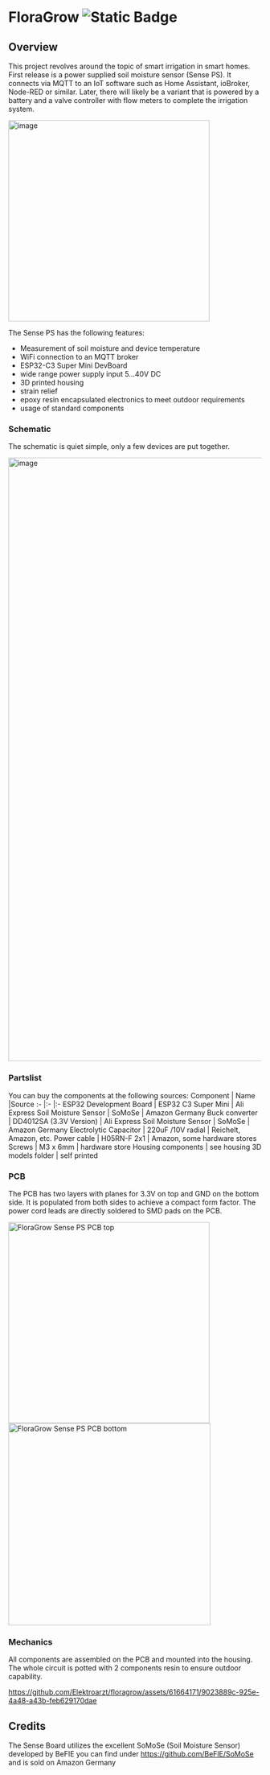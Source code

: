 # FloraGrow ![Static Badge](https://img.shields.io/badge/stability-beta-orange)

## Overview
This project revolves around the topic of smart irrigation in smart homes. First release is a power supplied soil moisture sensor (Sense PS). It connects via MQTT to an IoT software such as Home Assistant, ioBroker, Node-RED or similar. Later, there will likely be a variant that is powered by a battery and a valve controller with flow meters to complete the irrigation system.

<img width="400" alt="image" src="https://github.com/Elektroarzt/floragrow/assets/61664171/703e603e-a8ef-4864-9fb5-a0efed62c016">

The Sense PS has the following features:
- Measurement of soil moisture and device temperature
- WiFi connection to an MQTT broker
- ESP32-C3 Super Mini DevBoard
- wide range power supply input 5...40V DC
- 3D printed housing
- strain relief
- epoxy resin encapsulated electronics to meet outdoor requirements
- usage of standard components

### Schematic
The schematic is quiet simple, only a few devices are put together.
 
<img width="1200" alt="image" src="https://github.com/Elektroarzt/floragrow/assets/61664171/1fc1ced2-c58f-468e-8b4b-dea82ee26cf0">

### Partslist
You can buy the components at the following sources:
 Component                     | Name                             |Source
 :-                            |:-                                |:-
 ESP32 Development Board       | ESP32 C3 Super Mini              | Ali Express
 Soil Moisture Sensor          | SoMoSe                           | Amazon Germany
 Buck converter                | DD4012SA (3.3V Version)          | Ali Express
 Soil Moisture Sensor          | SoMoSe                           | Amazon Germany
 Electrolytic Capacitor        | 220uF /10V radial                | Reichelt, Amazon, etc.
 Power cable                   | H05RN-F 2x1                      | Amazon, some hardware stores
 Screws                        | M3 x 6mm                         | hardware store
 Housing components            | see housing 3D models folder     | self printed

### PCB
The PCB has two layers with planes for 3.3V on top and GND on the bottom side. It is populated from both sides to achieve a compact form factor. The power cord leads are directly soldered to SMD pads on the PCB.

<img width="400" alt="FloraGrow Sense PS PCB top" src="https://github.com/Elektroarzt/floragrow/assets/61664171/905aee47-8427-4945-a408-d85a72fc7ef2">
<img width="402" alt="FloraGrow Sense PS PCB bottom" src="https://github.com/Elektroarzt/floragrow/assets/61664171/79f98e80-1627-4cef-a77b-8b71a5135669">

### Mechanics
All components are assembled on the PCB and mounted into the housing. The whole circuit is potted with 2 components resin to ensure outdoor capability.

https://github.com/Elektroarzt/floragrow/assets/61664171/9023889c-925e-4a48-a43b-feb629170dae

## Credits
The Sense Board utilizes the excellent SoMoSe (Soil Moisture Sensor) developed by BeFIE you can find under
https://github.com/BeFlE/SoMoSe and is sold on Amazon Germany
